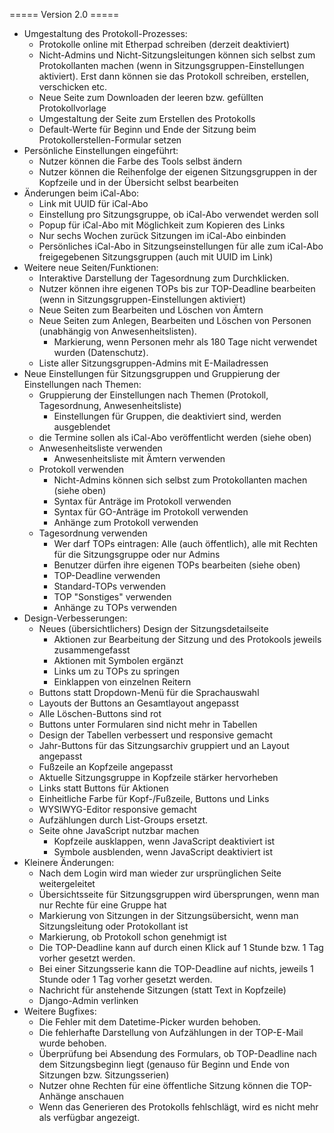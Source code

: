 ===== Version 2.0 =====
  * Umgestaltung des Protokoll-Prozesses:
    * Protokolle online mit Etherpad schreiben (derzeit deaktiviert)
    * Nicht-Admins und Nicht-Sitzungsleitungen können sich selbst zum Protokollanten machen (wenn in Sitzungsgruppen-Einstellungen aktiviert). Erst dann können sie das Protokoll schreiben, erstellen, verschicken etc.
    * Neue Seite zum Downloaden der leeren bzw. gefüllten Protokollvorlage
    * Umgestaltung der Seite zum Erstellen des Protokolls
    * Default-Werte für Beginn und Ende der Sitzung beim Protokollerstellen-Formular setzen
  * Persönliche Einstellungen eingeführt:
    * Nutzer können die Farbe des Tools selbst ändern
    * Nutzer können die Reihenfolge der eigenen Sitzungsgruppen in der Kopfzeile und in der Übersicht selbst bearbeiten
  * Änderungen beim iCal-Abo:
    * Link mit UUID für iCal-Abo
    * Einstellung pro Sitzungsgruppe, ob iCal-Abo verwendet werden soll
    * Popup für iCal-Abo mit Möglichkeit zum Kopieren des Links
    * Nur sechs Wochen zurück Sitzungen im iCal-Abo einbinden
    * Persönliches iCal-Abo in Sitzungseinstellungen für alle zum iCal-Abo freigegebenen Sitzungsgruppen (auch mit UUID im Link)
  * Weitere neue Seiten/Funktionen:
    * Interaktive Darstellung der Tagesordnung zum Durchklicken.
    * Nutzer können ihre eigenen TOPs bis zur TOP-Deadline bearbeiten (wenn in Sitzungsgruppen-Einstellungen aktiviert)
    * Neue Seiten zum Bearbeiten und Löschen von Ämtern
    * Neue Seiten zum Anlegen, Bearbeiten und Löschen von Personen (unabhängig von Anwesenheitslisten).
      * Markierung, wenn Personen mehr als 180 Tage nicht verwendet wurden (Datenschutz).
    * Liste aller Sitzungsgruppen-Admins mit E-Mailadressen
  * Neue Einstellungen für Sitzungsgruppen und Gruppierung der Einstellungen nach Themen:
    * Gruppierung der Einstellungen nach Themen (Protokoll, Tagesordnung, Anwesenheitsliste)
      * Einstellungen für Gruppen, die deaktiviert sind, werden ausgeblendet
    * die Termine sollen als iCal-Abo veröffentlicht werden (siehe oben)
    * Anwesenheitsliste verwenden
      * Anwesenheitsliste mit Ämtern verwenden
    * Protokoll verwenden
      * Nicht-Admins können sich selbst zum Protokollanten machen (siehe oben)
      * Syntax für Anträge im Protokoll verwenden
      * Syntax für GO-Anträge im Protokoll verwenden
      * Anhänge zum Protokoll verwenden
    * Tagesordnung verwenden
      * Wer darf TOPs eintragen: Alle (auch öffentlich), alle mit Rechten für die Sitzungsgruppe oder nur Admins
      * Benutzer dürfen ihre eigenen TOPs bearbeiten (siehe oben)
      * TOP-Deadline verwenden
      * Standard-TOPs verwenden
      * TOP "Sonstiges" verwenden
      * Anhänge zu TOPs verwenden
  * Design-Verbesserungen:
    * Neues (übersichtlichers) Design der Sitzungsdetailseite
      * Aktionen zur Bearbeitung der Sitzung und des Protokools jeweils zusammengefasst
      * Aktionen mit Symbolen ergänzt
      * Links um zu TOPs zu springen
      * Einklappen von einzelnen Reitern
    * Buttons statt Dropdown-Menü für die Sprachauswahl
    * Layouts der Buttons an Gesamtlayout angepasst
    * Alle Löschen-Buttons sind rot
    * Buttons unter Formularen sind nicht mehr in Tabellen
    * Design der Tabellen verbessert und responsive gemacht
    * Jahr-Buttons für das Sitzungsarchiv gruppiert und an Layout angepasst
    * Fußzeile an Kopfzeile angepasst
    * Aktuelle Sitzungsgruppe in Kopfzeile stärker hervorheben
    * Links statt Buttons für Aktionen
    * Einheitliche Farbe für Kopf-/Fußzeile, Buttons und Links
    * WYSIWYG-Editor responsive gemacht
    * Aufzählungen durch List-Groups ersetzt.
    * Seite ohne JavaScript nutzbar machen
      * Kopfzeile ausklappen, wenn JavaScript deaktiviert ist
      * Symbole ausblenden, wenn JavaScript deaktiviert ist
  * Kleinere Änderungen:
    * Nach dem Login wird man wieder zur ursprünglichen Seite weitergeleitet
    * Übersichtsseite für Sitzungsgruppen wird übersprungen, wenn man nur Rechte für eine Gruppe hat
    * Markierung von Sitzungen in der Sitzungsübersicht, wenn man Sitzungsleitung oder Protokollant ist
    * Markierung, ob Protokoll schon genehmigt ist
    * Die TOP-Deadline kann auf durch einen Klick auf 1 Stunde bzw. 1 Tag vorher gesetzt werden.
    * Bei einer Sitzungsserie kann die TOP-Deadline auf nichts, jeweils 1 Stunde oder 1 Tag vorher gesetzt werden.
    * Nachricht für anstehende Sitzungen (statt Text in Kopfzeile)
    * Django-Admin verlinken
  * Weitere Bugfixes:
    * Die Fehler mit dem Datetime-Picker wurden behoben.
    * Die fehlerhafte Darstellung von Aufzählungen in der TOP-E-Mail wurde behoben.
    * Überprüfung bei Absendung des Formulars, ob TOP-Deadline nach dem Sitzungsbeginn liegt (genauso für Beginn und Ende von Sitzungen bzw. Sitzungsserien)
    * Nutzer ohne Rechten für eine öffentliche Sitzung können die TOP-Anhänge anschauen
    * Wenn das Generieren des Protokolls fehlschlägt, wird es nicht mehr als verfügbar angezeigt.
